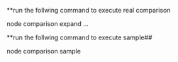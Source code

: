 **run the follwing command to execute real comparison

node comparison expand <type1> <value1> <type2> <value2> ...

**run the follwing command to execute sample##

node comparison sample

